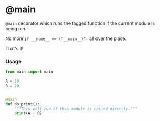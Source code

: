 # @main

`@main` decorator which runs the tagged function if the current module is being run.

No more `if __name__ == \"__main__\":` all over the place.

That's it!

### Usage
```python
from main import main

A = 10
B = 20


@main
def do_print():
    """This will run if this module is called directly."""
    print(A + B)
```

